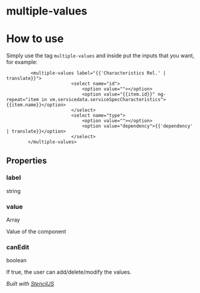 # multiple-values

# How to use

Simply use the tag `multiple-values` and inside put the inputs that you want, for example:

```
         <multiple-values label="{{'Characteristics Rel.' | translate}}">
                        <select name="id">
                            <option value=""></option>
                            <option value="{{item.id}}" ng-repeat="item in vm.servicedata.serviceSpecCharacteristics">{{item.name}}</option>
                        </select>
                        <select name="type">
                            <option value=""></option>
                            <option value="dependency">{{'dependency' | translate}}</option>
                        </select>
        </multiple-values>
```

## Properties

### label
string

### value
Array

Value of the component

### canEdit
boolean

If true, the user can add/delete/modify the values.




*Built with [StencilJS](https://stenciljs.com/)*
